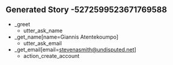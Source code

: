 ## Generated Story -5272599523671769588
* _greet
    - utter_ask_name
* _get_name[name=Giannis Atentekoumpo]
    - utter_ask_email
* _get_email[email=stevenasmith@undisputed.net]
	- action_create_account
